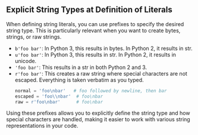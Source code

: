 ## Explicit String Types at Definition of Literals

When defining string literals, you can use prefixes to specify the desired string type. This is particularly relevant when you want to create bytes, strings, or raw strings.

- `b'foo bar'`: In Python 3, this results in bytes. In Python 2, it results in str.
- `u'foo bar'`: In Python 3, this results in str. In Python 2, it results in unicode.
- `'foo bar'`: This results in a str in both Python 2 and 3.
- `r'foo bar'`: This creates a raw string where special characters are not escaped. Everything is taken verbatim as you typed.
  ```python
  normal = 'foo\nbar'   # foo followed by newline, then bar
  escaped = 'foo\\nbar'  # foo\nbar
  raw = r'foo\nbar'      # foo\nbar
  ```

Using these prefixes allows you to explicitly define the string type and how special characters are handled, making it easier to work with various string representations in your code.